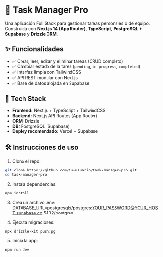 # 📝 Task Manager Pro

Una aplicación Full Stack para gestionar tareas personales o de equipo.  
Construida con **Next.js 14 (App Router)**, **TypeScript**, **PostgreSQL + Supabase** y **Drizzle ORM**.

## ✨ Funcionalidades

- ✅ Crear, leer, editar y eliminar tareas (CRUD completo)
- ✅ Cambiar estado de la tarea (`pending`, `in-progress`, `completed`)
- ✅ Interfaz limpia con TailwindCSS
- ✅ API REST modular con Next.js
- ✅ Base de datos alojada en Supabase

## 🧱 Tech Stack

- **Frontend:** Next.js + TypeScript + TailwindCSS
- **Backend:** Next.js API Routes (App Router)
- **ORM:** Drizzle
- **DB:** PostgreSQL (Supabase)
- **Deploy recomendado:** Vercel + Supabase

## 🛠️ Instrucciones de uso

1. Clona el repo:
```bash
git clone https://github.com/tu-usuario/task-manager-pro.git
cd task-manager-pro
```
2. Instala dependencias:
```bash
npm install
```

3. Crea un archivo .env:
DATABASE_URL=postgresql://postgres:YOUR_PASSWORD@YOUR_HOST.supabase.co:5432/postgres
 
 4. Ejecuta migraciones:
 ```bash
 npx drizzle-kit push:pg
```
5. Inicia la app:
```bash
npm run dev
```
